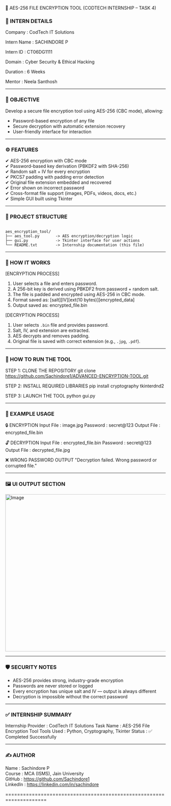 🔐 AES-256 FILE ENCRYPTION TOOL (CODTECH INTERNSHIP – TASK 4)

### 🧾 INTERN DETAILS

Company       : CodTech IT Solutions

Intern Name   : SACHINDORE P

Intern ID     : CT06DG1111

Domain        : Cyber Security & Ethical Hacking

Duration      : 6 Weeks

Mentor        : Neela Santhosh

--------------------------------------------------------------------

### 📌 OBJECTIVE
Develop a secure file encryption tool using AES-256 (CBC mode), allowing:
- Password-based encryption of any file
- Secure decryption with automatic extension recovery
- User-friendly interface for interaction

--------------------------------------------------------------------

### ⚙️ FEATURES
✔ AES-256 encryption with CBC mode  
✔ Password-based key derivation (PBKDF2 with SHA-256)  
✔ Random salt + IV for every encryption  
✔ PKCS7 padding with padding error detection  
✔ Original file extension embedded and recovered  
✔ Error shown on incorrect password  
✔ Cross-format file support (images, PDFs, videos, docs, etc.)  
✔ Simple GUI built using Tkinter  

--------------------------------------------------------------------

### 📁 PROJECT STRUCTURE

```

aes_encryption_tool/
├── aes_tool.py       -> AES encryption/decryption logic
├── gui.py            -> Tkinter interface for user actions
└── README.txt        -> Internship documentation (this file)

```

--------------------------------------------------------------------

### 🔐 HOW IT WORKS

[ENCRYPTION PROCESS]
1. User selects a file and enters password.
2. A 256-bit key is derived using PBKDF2 from password + random salt.
3. The file is padded and encrypted using AES-256 in CBC mode.
4. Format saved as: [salt][IV][ext(10 bytes)][encrypted_data]
5. Output saved as: encrypted_file.bin

[DECRYPTION PROCESS]
1. User selects `.bin` file and provides password.
2. Salt, IV, and extension are extracted.
3. AES decrypts and removes padding.
4. Original file is saved with correct extension (e.g., `.jpg`, `.pdf`).

--------------------------------------------------------------------

### 🚀 HOW TO RUN THE TOOL

STEP 1: CLONE THE REPOSITORY
    git clone https://github.com/Sachindore1/ADVANCED-ENCRYPTION-TOOL.git

STEP 2: INSTALL REQUIRED LIBRARIES
    pip install cryptography tkinterdnd2

STEP 3: LAUNCH THE TOOL
    python gui.py

--------------------------------------------------------------------

### 📂 EXAMPLE USAGE

🔒 ENCRYPTION
    Input File   : image.jpg
    Password     : secret@123
    Output File  : encrypted_file.bin

🔓 DECRYPTION
    Input File   : encrypted_file.bin
    Password     : secret@123
    Output File  : decrypted_file.jpg

❌ WRONG PASSWORD OUTPUT
    "Decryption failed. Wrong password or corrupted file."

--------------------------------------------------------------------

### 🖼️ UI OUTPUT SECTION

<img width="742" height="493" alt="Image" src="https://github.com/user-attachments/assets/13d14070-0a39-473c-9ab7-4339ad2e2e18" />

--------------------------------------------------------------------

### 🛡️ SECURITY NOTES

- AES-256 provides strong, industry-grade encryption
- Passwords are never stored or logged
- Every encryption has unique salt and IV — output is always different
- Decryption is impossible without the correct password

--------------------------------------------------------------------

### ✅ INTERNSHIP SUMMARY

Internship Provider : CodTech IT Solutions
Task Name           : AES-256 File Encryption Tool
Tools Used          : Python, Cryptography, Tkinter
Status              : ✅ Completed Successfully

--------------------------------------------------------------------

### ✍️ AUTHOR

Name     : Sachindore P  
Course   : MCA (ISMS), Jain University  
GitHub   : https://github.com/Sachindore1  
LinkedIn : https://linkedin.com/in/sachindore

====================================================================

